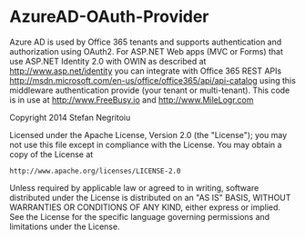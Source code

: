 AzureAD-OAuth-Provider
======================

Azure AD is used by Office 365 tenants and supports authentication and authorization 
using OAuth2. For ASP.NET Web apps (MVC or Forms) that use ASP.NET Identity 2.0
with OWIN as described at http://www.asp.net/identity you can integrate with Office 365 
REST APIs http://msdn.microsoft.com/en-us/office/office365/api/api-catalog 
using this middleware authentication provide (your tenant or multi-tenant). 
This code is in use at http://www.FreeBusy.io and http://www.MileLogr.com

Copyright 2014 Stefan Negritoiu

Licensed under the Apache License, Version 2.0 (the "License");
you may not use this file except in compliance with the License.
You may obtain a copy of the License at

	http://www.apache.org/licenses/LICENSE-2.0

Unless required by applicable law or agreed to in writing, software
distributed under the License is distributed on an "AS IS" BASIS,
WITHOUT WARRANTIES OR CONDITIONS OF ANY KIND, either express or implied.
See the License for the specific language governing permissions and
limitations under the License.
